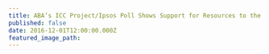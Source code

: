 ```yaml
---
title: ABA’s ICC Project/Ipsos Poll Shows Support for Resources to the ICC
published: false
date: 2016-12-01T12:00:00.000Z
featured_image_path:
---
```

